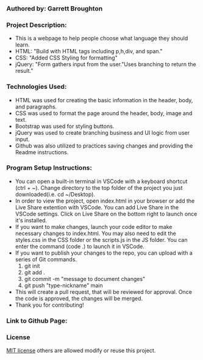<!-- ### How to determine what programming language to learn -->

### Authored by:  Garrett Broughton

### Project Description: 
  -   This is a webpage to help people choose what language they should learn.
  -   HTML: "Build with HTML tags including p,h,div, and span."
  -   CSS: "Added CSS Styling for formatting"
  -   jQuery: "Form gathers input from the user."Uses branching to return the result."

### Technologies Used:
  -   HTML was used for creating the basic information in the header, body, and paragraphs.
  -   CSS was used to format the page around the header, body, image and text.
  -   Bootstrap was used for styling buttons.
  -   jQuery was used to create branching business and UI logic from user input.
  -   Github was also utilized to practices saving changes and providing the Readme instructions.

### Program Setup Instructions: 
  <!-- -  Clone this repository to your desktop or folder you wish to edit the project. You can download by clicking the green code button and choosing clone. Alternatively,  can also issue a git clone command from a terminal, then paste the link "https://github.com/gbrough/programming-language-suggester.git" -->
  -  You can open a built-in terminal in VSCode with a keyboard shortcut (ctrl + ~). Change directory to the top folder of the project you just downloaded(i.e. cd ~/Desktop).
  -  In order to view the project, open index.html in your browser or add the Live Share extention with VSCode. You can add Live Share in the VSCode settings. Click on Live Share on the bottom right to launch once it's installed.
  -  If you want to make changes, launch your code editor to make necessary changes to index.html. You may also need to edit the styles.css in the CSS folder or the scripts.js in the JS folder. You can enter the command (code .) to launch it in VSCode.
  - If you want to publish your changes to the repo, you can upload with a series of Git commands.
    1. git init
    <!-- 2. git remote "type-nickname" "https://github.com/gbrough/programming-language-suggester" -->
    2. git add .
    3. git commit -m "message to document changes"
    4. git push "type-nickname" main
  - This will create a pull request, that will be reviewed for approval. Once the code is approved, the changes will be merged.
  - Thank you for contributing!

### Link to Github Page: 
<!-- <a href="https://gbrough.github.io/programming-language-suggester/">GitHub Page</a> -->

### License 
[MIT license](https://opensource.org/licenses/MIT) others are allowed modify or reuse this project.


